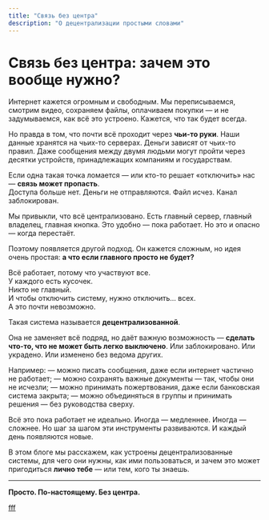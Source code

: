 ```yaml
---
title: "Связь без центра"
description: "О децентрализации простыми словами"
---
```


# Связь без центра: зачем это вообще нужно?

Интернет кажется огромным и свободным. Мы переписываемся, смотрим видео, сохраняем файлы, оплачиваем покупки — и не задумываемся, как всё это устроено. Кажется, что так будет всегда.

Но правда в том, что почти всё проходит через **чьи-то руки**. Наши данные хранятся на чьих-то серверах. Деньги зависят от чьих-то правил. Даже сообщения между двумя людьми могут пройти через десятки устройств, принадлежащих компаниям и государствам.

Если одна такая точка ломается — или кто-то решает «отключить» нас — **связь может пропасть**.  
Доступа больше нет. Деньги не отправляются. Файл исчез. Канал заблокирован.

Мы привыкли, что всё централизовано. Есть главный сервер, главный владелец, главная кнопка. Это удобно — пока работает. Но это и опасно — когда перестаёт.

Поэтому появляется другой подход. Он кажется сложным, но идея очень простая: **а что если главного просто не будет?**

Всё работает, потому что участвуют все.  
У каждого есть кусочек.  
Никто не главный.  
И чтобы отключить систему, нужно отключить… всех.  
А это почти невозможно.

Такая система называется **децентрализованной**.

Она не заменяет всё подряд, но даёт важную возможность — **сделать что-то, что не может быть легко выключено**. Или заблокировано. Или украдено. Или изменено без ведома других.

Например:
— можно писать сообщения, даже если интернет частично не работает;
— можно сохранять важные документы — так, чтобы они не исчезли;
— можно принимать пожертвования, даже если банковская система закрыта;
— можно объединяться в группы и принимать решения — без руководства сверху.

Всё это пока работает не идеально. Иногда — медленнее. Иногда — сложнее. Но шаг за шагом эти инструменты развиваются. И каждый день появляются новые.

В этом блоге мы расскажем, как устроены децентрализованные системы, для чего они нужны, как ими пользоваться, и зачем это может пригодиться **лично тебе** — или тем, кого ты знаешь.

---

**Просто. По-настоящему. Без центра.**


[fff](intro1_1.md)
